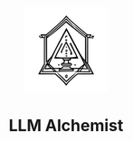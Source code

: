 <div align="center">
<img src="https://raw.githubusercontent.com/houjiazong/llm-alchemist/main/public/logo.svg" width="150" />

# LLM Alchemist

</div>
